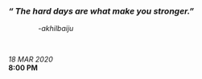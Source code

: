 ### *“ The hard days are what make you stronger.”*

&nbsp; &nbsp; &nbsp; &nbsp; _&nbsp; &nbsp;&nbsp; &nbsp; -akhilbaiju_


&nbsp;
&nbsp;
&nbsp;


*18 MAR 2020* \
__8:00 PM__

